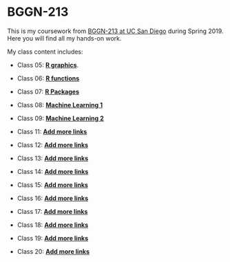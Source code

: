 # BGGN-213

This is my coursework from [BGGN-213 at UC San Diego](https://bioboot.github.io/bggn213_S19/) during Spring 2019. Here you will find all my hands-on work.

My class content includes:

- Class 05: [**R graphics**](class05/class05.md). 

- Class 06: [**R functions**](class06/class6.md)

- Class 07: [**R Packages**](class07/class07.md)

- Class 08: [**Machine Learning 1**](class08/class08.md)

- Class 09: [**Machine Learning 2**](class08/class08.md)

- Class 11: [**Add more links**](class11/class11.md)

- Class 12: [**Add more links**](class12/class12.md)

- Class 13: [**Add more links**](class13/class13.md)

- Class 14: [**Add more links**](class14/class14.md)

- Class 15: [**Add more links**](class15/class15.md)

- Class 16: [**Add more links**](class16/class16.md)

- Class 17: [**Add more links**](class17/class17.md)

- Class 18: [**Add more links**](class18/class18.md)

- Class 19: [**Add more links**](class19/class19.md)

- Class 20: [**Add more links**](class20/class20.md)


